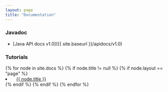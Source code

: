 ```yaml
---
layout: page
title: "Documentation"
---
```


### Javadoc

  * [Java API docs v1.0]({{ site.baseurl }}/apidocs/v1.0)


### Tutorials

<div>
  {% for node in site.docs %}
    {% if node.title != null %}
      {% if node.layout == "page" %}
        <li><a class="sidebar-nav-item{% if page.url == node.url %} active{% endif %}" style="padding-left: 1em" href="{{ site.baseurl }}{{ node.url }}">{{ node.title }}</a></li>
      {% endif %}
    {% endif %}
  {% endfor %}
</div>
